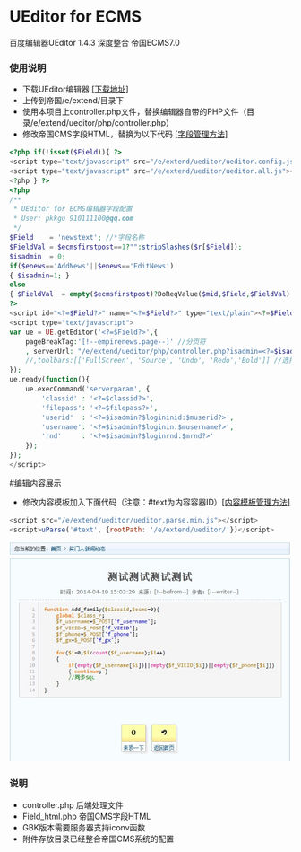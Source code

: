 UEditor for ECMS
================

百度编辑器UEditor 1.4.3 深度整合 帝国ECMS7.0  

### 使用说明

- 下载UEditor编辑器 [[下载地址]](http://ueditor.baidu.com/website/download.html "UEditor编辑器下载地址")
- 上传到帝国/e/extend/目录下
- 使用本项目上controller.php文件，替换编辑器自带的PHP文件（目录/e/extend/ueditor/php/controller.php）
- 修改帝国CMS字段HTML，替换为以下代码 [[字段管理方法]](http://www.phome.net/doc/manual/mod/html/field.html "帝国CMS字段管理方法")
```php
<?php if(!isset($Field)){ ?>
<script type="text/javascript" src="/e/extend/ueditor/ueditor.config.js"></script>
<script type="text/javascript" src="/e/extend/ueditor/ueditor.all.js"></script>
<?php } ?>
<?php
/**
 * UEditor for ECMS编辑器字段配置
 * User: pkkgu 910111100@qq.com
 */
$Field    = 'newstext'; //*字段名称
$FieldVal = $ecmsfirstpost==1?"":stripSlashes($r[$Field]);
$isadmin  = 0;
if($enews=='AddNews'||$enews=='EditNews')
{ $isadmin=1; }
else
{ $FieldVal  = empty($ecmsfirstpost)?DoReqValue($mid,$Field,$FieldVal):$r[$Field]; }
?>
<script id="<?=$Field?>" name="<?=$Field?>" type="text/plain"><?=$FieldVal?></script>
<script type="text/javascript">
var ue = UE.getEditor('<?=$Field?>',{
	pageBreakTag:'[!--empirenews.page--]' //分页符
	, serverUrl: "/e/extend/ueditor/php/controller.php?isadmin=<?=$isadmin?>"
	//,toolbars:[['FullScreen', 'Source', 'Undo', 'Redo','Bold']] //选择自己需要的工具按钮名称
});
ue.ready(function(){
	ue.execCommand('serverparam', {
		'classid' : '<?=$classid?>',
		'filepass': '<?=$filepass?>',
		'userid'  : '<?=$isadmin?$logininid:$muserid?>',
		'username': '<?=$isadmin?$loginin:$musername?>',
		'rnd'     : '<?=$isadmin?$loginrnd:$mrnd?>'
	});
});
</script>
```

#编辑内容展示
- 修改内容模板加入下面代码（注意：#text为内容容器ID）[[内容模板管理方法]](http://www.phome.net/doc/manual/template/html/newstemp.html "帝国CMS内容模板管理方法")
```javascript
<script src="/e/extend/ueditor/ueditor.parse.min.js"></script>
<script>uParse('#text', {rootPath: '/e/extend/ueditor/'})</script>
```
![部署成功](_images/show_temp.jpg)

### 说明
- controller.php 后端处理文件
- Field_html.php 帝国CMS字段HTML
- GBK版本需要服务器支持iconv函数
- 附件存放目录已经整合帝国CMS系统的配置